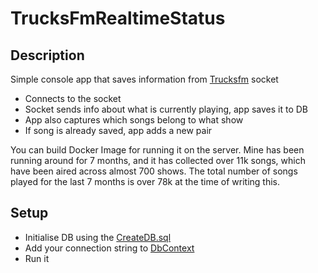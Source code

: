 # TrucksFmRealtimeStatus

## Description
  Simple console app that saves information from [Trucksfm](https://truckers.fm/) socket
  - Connects to the socket
  - Socket sends info about what is currently playing, app saves it to DB
  - App also captures which songs belong to what show
  - If song is already saved, app adds a new pair

You can build Docker Image for running it on the server.
Mine has been running around for 7 months, and it has collected over 11k songs, which have been aired across almost 700 shows. The total number of songs played for the last 7 months is over 78k at the time of writing this.

## Setup
  - Initialise DB using the [CreateDB.sql](./CreateDB.sql)
  - Add your connection string to [DbContext](./TruckersFmRealtime/ModelsDB/TruckerFmContext.cs)
  - Run it
